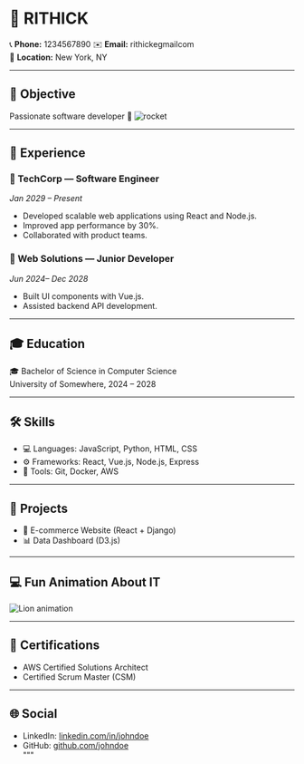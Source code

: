 
# 👤 RITHICK

📞 **Phone:** 1234567890
✉️ **Email:** rithickegmailcom  
📍 **Location:** New York, NY

---

## 🎯 Objective  
Passionate software developer 🚀 ![rocket](https://media.giphy.com/media/3oEjI6SIIHBdRxXI40/giphy.gif)

---

## 💼 Experience

### 🏢 TechCorp — Software Engineer  
*Jan 2029 – Present*  
- Developed scalable web applications using React and Node.js.  
- Improved app performance by 30%.  
- Collaborated with product teams.

### 🏢 Web Solutions — Junior Developer  
*Jun 2024– Dec 2028*  
- Built UI components with Vue.js.  
- Assisted backend API development.

---

## 🎓 Education

🎓 Bachelor of Science in Computer Science  
University of Somewhere, 2024 – 2028

---

## 🛠 Skills  

- 💻 Languages: JavaScript, Python, HTML, CSS  
- ⚙️ Frameworks: React, Vue.js, Node.js, Express  
- 🧰 Tools: Git, Docker, AWS  

---

## 🌟 Projects

- 🛒 E-commerce Website (React + Django)  
- 📊 Data Dashboard (D3.js)  

---

## 💻 Fun Animation About IT

![Lion animation](https://media.giphy.com/media/l0MYEqEzwMWFCg8rm/giphy.gif)


---

## 📜 Certifications  

- AWS Certified Solutions Architect  
- Certified Scrum Master (CSM)  

---

## 🌐 Social  

- LinkedIn: [linkedin.com/in/johndoe](https://linkedin.com/in/johndoe)  
- GitHub: [github.com/johndoe](https://github.com/johndoe)  
"""
    
